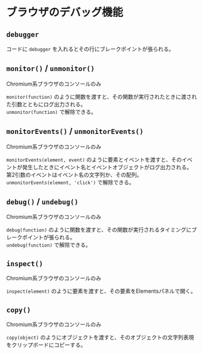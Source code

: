 # ブラウザのデバッグ機能

## `debugger`

コードに `debugger` を入れるとその行にブレークポイントが張られる。


## `monitor()` / `unmonitor()`

Chromium系ブラウザのコンソールのみ

`monitor(function)` のように関数を渡すと、その関数が実行されたときに渡された引数とともにログ出力される。  
`unmonitor(function)` で解除できる。


## `monitorEvents()` / `unmonitorEvents()`

Chromium系ブラウザのコンソールのみ

`monitorEvents(element, event)` のように要素とイベントを渡すと、そのイベントが発生したときにイベント名とイベントオブジェクトがログ出力される。  
第2引数のイベントはイベント名の文字列か、その配列。  
`unmonitorEvents(element, 'click')` で解除できる。


## `debug()` / `undebug()`

Chromium系ブラウザのコンソールのみ

`debug(function)` のように関数を渡すと、その関数が実行されるタイミングにブレークポイントが張られる。  
`undebug(function)` で解除できる。


## `inspect()`

Chromium系ブラウザのコンソールのみ

`inspect(element)` のように要素を渡すと、その要素をElementsパネルで開く。


## `copy()`

Chromium系ブラウザのコンソールのみ

`copy(object)` のようにオブジェクトを渡すと、そのオブジェクトの文字列表現をクリップボードにコピーする。
